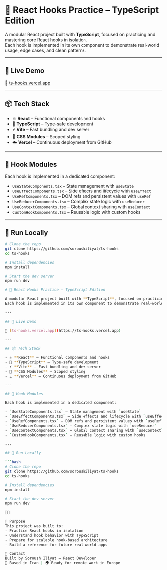 # 🧠 React Hooks Practice – TypeScript Edition

A modular React project built with **TypeScript**, focused on practicing and mastering core React hooks in isolation.  
Each hook is implemented in its own component to demonstrate real-world usage, edge cases, and clean patterns.

---

## 🚀 Live Demo

🔗 [ts-hooks.vercel.app](https://ts-hooks.vercel.app)

---

## 📦 Tech Stack

- ⚛️ **React** – Functional components and hooks
- 🧩 **TypeScript** – Type-safe development
- ⚡ **Vite** – Fast bundling and dev server
- 🎨 **CSS Modules** – Scoped styling
- ☁️ **Vercel** – Continuous deployment from GitHub

---

## 📁 Hook Modules

Each hook is implemented in a dedicated component:

- `UseStateComponents.tsx` – State management with `useState`
- `UseEffectComponents.tsx` – Side effects and lifecycle with `useEffect`
- `UseRefComponents.tsx` – DOM refs and persistent values with `useRef`
- `UseReducerComponents.tsx` – Complex state logic with `useReducer`
- `UseContextComponents.tsx` – Global context sharing with `useContext`
- `CustomHookComponents.tsx` – Reusable logic with custom hooks

---

## 🧪 Run Locally

```bash
# Clone the repo
git clone https://github.com/soroushiliyat/ts-hooks
cd ts-hooks

# Install dependencies
npm install

# Start the dev server
npm run dev

# 🧠 React Hooks Practice – TypeScript Edition

A modular React project built with **TypeScript**, focused on practicing and mastering core React hooks in isolation.  
Each hook is implemented in its own component to demonstrate real-world usage, edge cases, and clean patterns.

---

## 🚀 Live Demo

🔗 [ts-hooks.vercel.app](https://ts-hooks.vercel.app)

---

## 📦 Tech Stack

- ⚛️ **React** – Functional components and hooks
- 🧩 **TypeScript** – Type-safe development
- ⚡ **Vite** – Fast bundling and dev server
- 🎨 **CSS Modules** – Scoped styling
- ☁️ **Vercel** – Continuous deployment from GitHub

---

## 📁 Hook Modules

Each hook is implemented in a dedicated component:

- `UseStateComponents.tsx` – State management with `useState`
- `UseEffectComponents.tsx` – Side effects and lifecycle with `useEffect`
- `UseRefComponents.tsx` – DOM refs and persistent values with `useRef`
- `UseReducerComponents.tsx` – Complex state logic with `useReducer`
- `UseContextComponents.tsx` – Global context sharing with `useContext`
- `CustomHookComponents.tsx` – Reusable logic with custom hooks

---

## 🧪 Run Locally

```bash
# Clone the repo
git clone https://github.com/soroushiliyat/ts-hooks
cd ts-hooks

# Install dependencies
npm install

# Start the dev server
npm run dev



🎯 Purpose
This project was built to:
- Practice React hooks in isolation
- Understand hook behavior with TypeScript
- Prepare for scalable hook-based architecture
- Build a reference for future real-world apps

📧 Contact
Built by Soroush Iliyat – React Developer
📍 Based in Iran | 🌍 Ready for remote work in Europe



